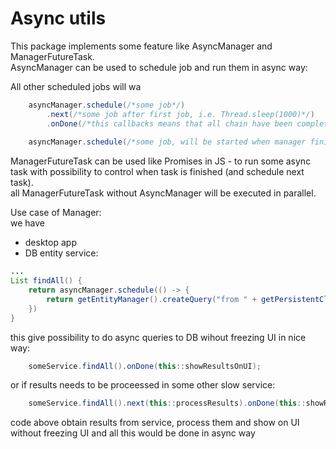 # Async utils

This package implements some feature like AsyncManager and ManagerFutureTask.  
AsyncManager can be used to schedule job and run them in async way:

All other scheduled jobs will wa

```java
	asyncManager.schedule(/*some job*/)
		.next(/*some job after first job, i.e. Thread.sleep(1000)*/)
		.onDone(/*this callbacks means that all chain have been completed*/);
		
	asyncManager.schedule(/*some job, will be started when manager finish jobs above*/);
```

ManagerFutureTask can be used like Promises in JS - to run some async task with possibility to control when task is finished (and schedule next task).  
all ManagerFutureTask without AsyncManager will be executed in parallel.

Use case of Manager:   
we have 
* desktop app
* DB entity service:

```java
...
List findAll() {
	return asyncManager.schedule(() -> {
		return getEntityManager().createQuery("from " + getPersistentClass().getName(), persistentClass).getResultList();
	})
}
```

this give possibility to do async queries to DB wihout freezing UI in nice way:

```java
	someService.findAll().onDone(this::showResultsOnUI);
```

or if results needs to be proceessed in some other slow service:

```java
	someService.findAll().next(this::processResults).onDone(this::showResultsOnUI);
```

code above obtain results from service, process them and show on UI without freezing UI and all this would be done in async way